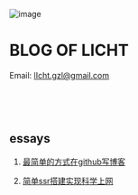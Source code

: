 ![image](https://raw.githubusercontent.com/lIchtg/lichtg.github.io/master/images/3.jpeg)

# __BLOG OF LICHT__

Email: lIcht.gzl@gmail.com

&nbsp;

&nbsp;

##  essays

1. [最简单的方式在github写博客](https://lichtg.github.io/post/001.html)

2. [简单ssr搭建实现科学上网](https://lichtg.github.io/post/002.html)

